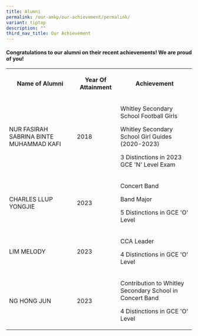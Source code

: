 ```yaml
---
title: Alumni
permalink: /our-amkp/our-achievement/permalink/
variant: tiptap
description: ""
third_nav_title: Our Achievement
---
```

<h4>Congratulations to our alumni on their recent achievements! We are proud of you!</h4>
<table style="minWidth: 100px">
<colgroup>
<col>
<col>
<col>
<col>
</colgroup>
<tbody>
<tr>
<th rowspan="1" colspan="2">
<p>Name of Alumni</p>
</th>
<th rowspan="1" colspan="1">
<p>Year Of Attainment</p>
</th>
<th rowspan="1" colspan="1">
<p>Achievement</p>
</th>
</tr>
<tr>
<td rowspan="1" colspan="2">
<p>NUR FASIRAH SABRINA BINTE MUHAMMAD KAFI</p>
</td>
<td rowspan="1" colspan="1">
<p>2018</p>
</td>
<td rowspan="1" colspan="1">
<p>Whitley Secondary School Football Girls</p>
<p>Whitley Secondary School Girl Guides (2020-2023)</p>
<p>3 Distinctions in 2023 GCE 'N' Level Exam</p>
</td>
</tr>
<tr>
<td rowspan="1" colspan="2">
<p>CHARLES LLUP YONGJIE</p>
</td>
<td rowspan="1" colspan="1">
<p>2023</p>
</td>
<td rowspan="1" colspan="1">
<p>Concert Band</p>
<p>Band Major</p>
<p>5 Distinctions in GCE 'O' Level</p>
</td>
</tr>
<tr>
<td rowspan="1" colspan="2">
<p>LIM MELODY</p>
</td>
<td rowspan="1" colspan="1">
<p>2023</p>
</td>
<td rowspan="1" colspan="1">
<p>CCA Leader</p>
<p>4 Distinctions in GCE 'O' Level</p>
</td>
</tr>
<tr>
<td rowspan="1" colspan="2">
<p>NG HONG JUN</p>
</td>
<td rowspan="1" colspan="1">
<p>2023</p>
</td>
<td rowspan="1" colspan="1">
<p>Contribution to Whitley Secondary School in Concert Band</p>
<p>4 Distinctions in GCE 'O' Level</p>
</td>
</tr>
</tbody>
</table>
<p></p>